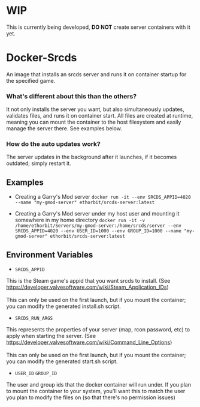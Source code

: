 # WIP
This is currently being developed, **DO NOT** create server containers with it yet.

# Docker-Srcds
An image that installs an srcds server and runs it on container startup for the specified game.

### What's different about this than the others?
It not only installs the server you want, but also simultaneously updates, validates files, and runs it on container start. All files are created at runtime, meaning you can mount the container to the host filesystem and easily manage the server there. See examples below.

### How do the auto updates work?
The server updates in the background after it launches, if it becomes outdated; simply restart it.

## Examples
* Creating a Garry's Mod server
```docker run -it --env SRCDS_APPID=4020 --name "my-gmod-server" ethorbit/srcds-server:latest```

* Creating a Garry's Mod server under my host user and mounting it somewhere in my home directory
```docker run -it -v /home/ethorbit/Servers/my-gmod-server:/home/srcds/server --env SRCDS_APPID=4020 --env USER_ID=1000 --env GROUP_ID=1000 --name "my-gmod-server" ethorbit/srcds-server:latest```

## Environment Variables
* `SRCDS_APPID`

This is the Steam game's appid that you want srcds to install. (See https://developer.valvesoftware.com/wiki/Steam_Application_IDs)
<br></br>
This can only be used on the first launch, but if you mount the container; you can modify the generated install.sh script.

* `SRCDS_RUN_ARGS`

This represents the properties of your server (map, rcon password, etc) to apply when starting the server. (See https://developer.valvesoftware.com/wiki/Command_Line_Options)
<br></br>
This can only be used on the first launch, but if you mount the container; you can modify the generated start.sh script.

* `USER_ID` `GROUP_ID`

The user and group ids that the docker container will run under. If you plan to mount the container to your system, you'll want this to match the user you plan to modify the files on (so that there's no permission issues)
